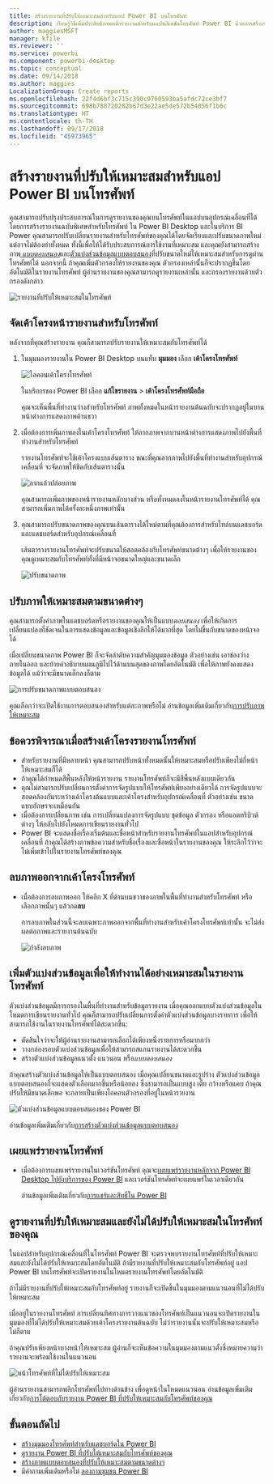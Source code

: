```yaml
---
title: สร้างรายงานที่ปรับให้เหมาะสมสำหรับแอป Power BI บนโทรศัพท์
description: เรียนรู้วิธีเพิ่มประสิทธิภาพหน้ารายงานสำหรับแอปพลิเคชันโทรศัพท์ Power BI ด้วยการสร้างรายงานฉบับพิเศษสำหรับโทรศัพท์
author: maggiesMSFT
manager: kfile
ms.reviewer: ''
ms.service: powerbi
ms.component: powerbi-desktop
ms.topic: conceptual
ms.date: 09/14/2018
ms.author: maggies
LocalizationGroup: Create reports
ms.openlocfilehash: 22f4d6bf3c715c390c9760593ba5afdc72ce3bf7
ms.sourcegitcommit: 698b788720282b67d3e22ae5de572b54056f1b6c
ms.translationtype: HT
ms.contentlocale: th-TH
ms.lasthandoff: 09/17/2018
ms.locfileid: "45973965"
---
```

# <a name="create-reports-optimized-for-the-power-bi-phone-apps"></a>สร้างรายงานที่ปรับให้เหมาะสมสำหรับแอป Power BI บนโทรศัพท์
คุณสามารถปรับปรุงประสบการณ์ในการดูรายงานของคุณบนโทรศัพท์ในแอปบนอุปกรณ์เคลื่อนที่ได้โดยการสร้างรายงานฉบับพิเศษสำหรับโทรศัพท์ ใน Power BI Desktop และในบริการ BI Power คุณสามารถปรับเปลี่ยนรายงานสำหรับโทรศัพท์ของคุณได้โดยจัดเรียงและปรับขนาดภาพใหม่แต่อาจไม่ต้องทำทั้งหมด ทั้งนี้เพื่อให้ได้รับประสบการณ์การใช้งานที่เหมาะสม และคุณยังสามารถสร้างภาพ[ *แบบตอบสนอง*](#optimize-a-visual-for-any-size)และ[ตัวแบ่งส่วนข้อมูลแบบตอบสนอง](#enhance-slicers-to-to-work-well-in-phone-reports)ที่ปรับขนาดใหม่ให้เหมาะสมสำหรับการดูผ่านโทรศัพท์ได้ นอกจากนี้ ถ้าคุณเพิ่มตัวกรองให้รายงานของคุณ ตัวกรองเหล่านั้นก็จะปรากฏขึ้นโดยอัตโนมัติในรายงานโทรศัพท์ ผู้อ่านรายงานของคุณสามารถดูรายงานเหล่านั้น และกรองรายงานด้วยตัวกรองดังกล่าว

![รายงานที่ปรับให้เหมาะสมในโทรศัพท์](media/desktop-create-phone-report/desktop-create-phone-report-1.png)

## <a name="lay-out-a-report-page-for-the-phone"></a>จัดเค้าโครงหน้ารายงานสำหรับโทรศัพท์

หลังจากที่คุณสร้างรายงาน คุณก็สามารถปรับรายงานให้เหมาะสมกับโทรศัพท์ได้

1. ในมุมมองรายงานใน Power BI Desktop บนแท็บ **มุมมอง** เลือก **เค้าโครงโทรศัพท์**  
   
    ![ไอคอนเค้าโครงโทรศัพท์](media/desktop-create-phone-report/desktop-create-phone-report-3.png)
   
    ในบริการของ Power BI เลือก **แก้ไขรายงาน** > **เค้าโครงโทรศัพท์มือถือ**

    คุณจะเห็นพื้นที่ทำงานว่างสำหรับโทรศัพท์ ภาพทั้งหมดในหน้ารายงานต้นฉบับจะปรากฏอยู่ในบานหน้าต่างการแสดงภาพด้านขวา

3. เมื่อต้องการเพิ่มภาพลงในเค้าโครงโทรศัพท์ ให้ลากภาพจากบานหน้าต่างการแสดงภาพไปยังพื้นที่ทำงานสำหรับโทรศัพท์
   
    รายงานโทรศัพท์จะใช้เค้าโครงแบบเส้นตาราง ขณะที่คุณลากภาพไปยังพื้นที่ทำงานสำหรับอุปกรณ์เคลื่อนที่ จะจัดภาพให้ชิดกับเส้นตารางนั้น
   
    ![ลากแล้วปล่อยภาพ](media/desktop-create-phone-report/desktop-create-phone-report-4.gif)
   
    คุณสามารถเพิ่มภาพของหน้ารายงานหลักบางส่วน หรือทั้งหมดลงในหน้ารายงานโทรศัพท์ได้ คุณสามารถเพิ่มภาพได้ครั้งละหนึ่งภาพเท่านั้น

4. คุณสามารถปรับขนาดภาพของคุณบนเส้นตารางได้ใหม่ตามที่คุณต้องการสำหรับไทล์บนแดชบอร์ดและแดชบอร์ดสำหรับอุปกรณ์เคลื่อนที่
   
   เส้นตารางรายงานโทรศัพท์จะปรับขนาดให้สอดคล้องกับโทรศัพท์ขนาดต่างๆ เพื่อให้รายงานของคุณดูเหมาะสมกับโทรศัพท์ทั้งที่มีหน้าจอขนาดใหญ่และขนาดเล็ก
   
   ![ปรับขนาดภาพ](media/desktop-create-phone-report/desktop-create-phone-report-5.gif)

## <a name="optimize-a-visual-for-any-size"></a>ปรับภาพให้เหมาะสมตามขนาดต่างๆ
คุณสามารถตั้งค่าภาพในแดชบอร์ดหรือรายงานของคุณให้เป็นแบบ*ตอบสนอง* เพื่อให้เกิดการเปลี่ยนแปลงที่ชัดเจนในการแสดงข้อมูลและข้อมูลเชิงลึกให้ได้มากที่สุด โดยไม่ขึ้นกับขนาดของหน้าจอได้ 

เมื่อเปลี่ยนขนาดภาพ Power BI ก็จะจัดลำดับความสำคัญมุมมองข้อมูล ตัวอย่างเช่น เอาช่องว่างภายในออก และย้ายคำอธิบายแผนภูมิไปไว้ด้านบนสุดของภาพโดยอัตโนมัติ เพื่อให้ภาพยังคงแสดงข้อมูลได้ แม้ว่าจะมีขนาดเล็กลงก็ตาม

![การปรับขนาดภาพแบบตอบสนอง](media/desktop-create-phone-report/desktop-create-phone-report-6.gif)

คุณเลือกว่าจะเปิดใช้งานการตอบสนองสำหรับแต่ละภาพหรือไม่ อ่านข้อมูลเพิ่มเติมเกี่ยวกับ[การปรับภาพให้เหมาะสม](visuals/desktop-create-responsive-visuals.md)

## <a name="considerations-when-creating-phone-report-layouts"></a>ข้อควรพิจารณาเมื่อสร้างเค้าโครงรายงานโทรศัพท์
* สำหรับรายงานที่มีหลายหน้า คุณสามารถปรับหน้าทั้งหมดนั้นให้เหมาะสมหรือปรับเพียงไม่กี่หน้าให้เหมาะสมก็ได้ 
* ถ้าคุณได้กำหนดสีพื้นหลังให้หน้ารายงาน รายงานโทรศัพท์ก็จะมีสีพื้นหลังแบบเดียวกัน
* คุณไม่สามารถปรับเปลี่ยนการตั้งค่าการจัดรูปแบบให้โทรศัพท์เพียงอย่างเดียวได้ การจัดรูปแบบจะสอดคล้องกันระหว่างเค้าโครงต้นแบบและเค้าโครงสำหรับอุปกรณ์เคลื่อนที่ ตัวอย่างเช่น ขนาดแบบอักษรจะเหมือนกัน
* เมื่อต้องการเปลี่ยนภาพ เช่น การเปลี่ยนแปลงการจัดรูปแบบ ชุดข้อมูล ตัวกรอง หรือแอตทริบิวต์ต่างๆ ให้กลับไปยังโหมดการเขียนรายงานทั่วไป
* Power BI จะแสดงชื่อเรื่องเริ่มต้นและชื่อหน้าสำหรับรายงานโทรศัพท์ในแอปสำหรับอุปกรณ์เคลื่อนที่ ถ้าคุณได้สร้างภาพข้อความสำหรับชื่อเรื่องและชื่อหน้าในรายงานของคุณ ให้ระลึกไว้ว่าจะไม่เพิ่มเข้าไปในรายงานโทรศัพท์ของคุณ     

## <a name="remove-a-visual-from-the-phone-layout"></a>ลบภาพออกจากเค้าโครงโทรศัพท์
* เมื่อต้องการลบภาพออก ให้คลิก X ที่ด้านบนขวาของภาพในพื้นที่ทำงานสำหรับโทรศัพท์ หรือเลือกภาพนั้นๆ แล้วกด**ลบ**
  
   การลบภาพในส่วนนี้จะลบเฉพาะภาพออกจากพื้นที่ทำงานสำหรับเค้าโครงโทรศัพท์เท่านั้น จะไม่ส่งผลต่อภาพและรายงานต้นฉบับ
  
   ![กำลังลบภาพ](media/desktop-create-phone-report/desktop-create-phone-report-7.gif)

## <a name="enhance-slicers-to-work-well-in-phone-reports"></a>เพิ่มตัวแบ่งส่วนข้อมูลเพื่อให้ทำงานได้อย่างเหมาะสมในรายงานโทรศัพท์
ตัวแบ่งส่วนข้อมูลมีการกรองในพื้นที่ทำงานสำหรับข้อมูลรายงาน เมื่อคุณออกแบบตัวแบ่งส่วนข้อมูลในโหมดการเขียนรายงานทั่วไป คุณก็สามารถปรับเปลี่ยนการตั้งค่าตัวแบ่งส่วนข้อมูลบางรายการ เพื่อให้สามารถใช้งานในรายงานโทรศัพท์ได้สะดวกขึ้น:

* ตัดสินใจว่าจะให้ผู้อ่านรายงานสามารถเลือกได้เพียงหนึ่งรายการหรือมากกว่า
* วางกล่องรอบตัวแบ่งส่วนข้อมูลเพื่อให้สามารถสแกนรายงานได้สะดวกขึ้น
* สร้างตัวแบ่งส่วนข้อมูลแนวตั้ง แนวนอน หรือ*แบบตอบสนอง* 

ถ้าคุณสร้างตัวแบ่งส่วนข้อมูลให้เป็นแบบตอบสนอง เมื่อคุณเปลี่ยนขนาดและรูปร่าง ตัวแบ่งส่วนข้อมูลแบบตอบสนองก็่จะแสดงตัวเลือกมากขึ้นหรือน้อยลง ซึ่งสามารถเป็นแบบสูง เตี้ย กว้างหรือแคบ ถ้าคุณปรับให้มีขนาดเล็กพอ จะกลายเป็นเพียงไอคอนตัวกรองที่อยู่ในหน้ารายงาน 

![ตัวแบ่งส่วนข้อมูลแบบตอบสนองของ Power BI](media/desktop-create-phone-report/desktop-create-phone-report-8.png)

อ่านข้อมูลเพิ่มเติมเกี่ยวกับ[การสร้างตัวแบ่งส่วนข้อมูลแบบตอบสนอง](power-bi-slicer-filter-responsive.md)

## <a name="publish-a-phone-report"></a>เผยแพร่รายงานโทรศัพท์
* เมื่อต้องการเผยแพร่รายงานในเวอร์ชันโทรศัพท์ คุณจะ[เผยแพร่รายงานหลักจาก Power BI Desktop ไปยังบริการของ Power BI](desktop-upload-desktop-files.md) และเวอร์ชันโทรศัพท์จะเผยแพร่ในเวลาเดียวกัน
  
    อ่านข้อมูลเพิ่มเติมเกี่ยวกับ[การแชร์และสิทธิ์ใน Power BI](service-how-to-collaborate-distribute-dashboards-reports.md)

## <a name="view-optimized-and-unoptimized-reports-on-a-phone"></a>ดูรายงานที่ปรับให้เหมาะสมและยังไม่ได้ปรับให้เหมาะสมในโทรศัพท์ของคุณ
ในแอปสำหรับอุปกรณ์เคลื่อนที่ในโทรศัพท์ Power BI จะตรวจพบรายงานโทรศัพท์ที่ปรับให้เหมาะสมและยังไม่ได้ปรับให้เหมาะสมโดยอัตโนมัติ ถ้ามีรายงานที่ปรับให้เหมาะสมกับโทรศัพท์อยู่ แอป Power BI บนโทรศัพท์จะเปิดรายงานในโหมดรายงานโทรศัพท์โดยอัตโนมัติ

ถ้าไม่มีรายงานที่ปรับให้เหมาะสมกับโทรศัพท์อยู่ รายงานก็จะเปิดขึ้นในมุมมองตามแนวนอนที่ไม่ได้ปรับให้เหมาะสม  

เมื่ออยู่ในรายงานโทรศัพท์ การเปลี่ยนทิศทางการวางแนวของโทรศัพท์เป็นแนวนอนจะเปิดรายงานในมุมมองที่ไม่ได้ปรับให้เหมาะสมด้วยเค้าโครงรายงานต้นฉบับ ไม่ว่ารายงานนั้นจะปรับให้เหมาะสมหรือไม่ก็ตาม

ถ้าคุณปรับเพียงหน้าบางหน้าให้เหมาะสม ผู้อ่านก็จะเห็นข้อความในมุมมองตามแนวตั้งซึ่งหมายความว่ารายงานจะพร้อมใช้งานในแนวนอน

![หน้าโทรศัพท์ที่ไม่ได้ปรับให้เหมาะสม](media/desktop-create-phone-report/desktop-create-phone-report-9.png)

ผู้อ่านรายงานสามารถพลิกโทรศัพท์ไปทางด้านข้าง เพื่อดูหน้าในโหมดแนวนอน อ่านข้อมูลเพิ่มเติมเกี่ยวกับ[การโต้ตอบกับรายงาน Power BI ที่ปรับให้เหมาะสมกับโทรศัพท์ของคุณ](consumer/mobile/mobile-apps-view-phone-report.md)

## <a name="next-steps"></a>ขั้นตอนถัดไป
* [สร้างมุมมองโทรศัพท์สำหรับแดชบอร์ดใน Power BI](service-create-dashboard-mobile-phone-view.md)
* [ดูรายงาน Power BI ที่ปรับให้เหมาะสมกับโทรศัพท์ของคุณ](consumer/mobile/mobile-apps-view-phone-report.md)
* [สร้างภาพแบบตอบสนองที่ปรับให้เหมาะสมตามขนาดต่างๆ](visuals/desktop-create-responsive-visuals.md)
* มีคำถามเพิ่มเติมหรือไม่ [ลองถามชุมชน Power BI](http://community.powerbi.com/)

